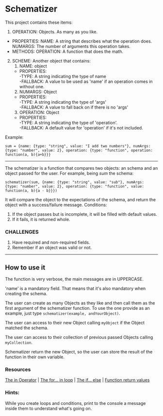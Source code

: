 # Schematizer

This project contains these items:

1. OPERATION: Objects. As many as you like.
 * PROPERTIES:
  NAME: A string that describes what the operation does.
  NUMARGS: The number of arguments this operation takes.
 * METHODS:
  OPERATION: A function that does the math.

2. SCHEME: Another object that contains:
    1. NAME: object
     * PROPERTIES:  
        -TYPE: A string indicating the type of name  
        -FALLBACK: A value to be used as 'name' if an operation comes in without one.
    2. NUMARGS: Object
     * PROPERTIES:  
        -TYPE: A string indicating the type of 'args'  
        -FALLBACK: A value to fall back on if there is no 'args'
    3. OPERATION: Object
     * PROPERTIES:  
        -TYPE: A string indicating the type of 'operation'.  
        -FALLBACK: A default value for 'operation' if it's not included.

Example:

```
sum = {name: {type: "string", value: "I add two numbers"}, numArgs: {type: "number", value: 2}, operation: {type: "function", operation: function(a, b){a+b}}}
```
---
The schematizer is a function that compares two objects: an schema and
an object passed for the user. For example, being *sum* the schema:

```
schematizer(sum, {name: {type: "string", value: "sub"}, numArgs: {type: "number", value: 2}, operation: {type: "function", value: function(a, b){a - b}}})
```

It will compare the object to the expectations of the schema, and return the object with a success/failure message. Conditions:
1. If the object passes but is incomplete, it will be filled with default values.
2. If it fails, it is returned whole.

### CHALLENGES

1. Have required and non-required fields.
2. Remember if an object was valid or not.

---

## How to use it

 The function is very verbose, the main messages are in UPPERCASE.

 'name' is a mandatory field. That means that it's also mandatory when creating the schema.

 The user can create as many Objects as they like and then call them as the first
argument of the schematizer function. To use the one provide as an example, just
type `schematizer(example, andYourObject)`.

 The user can access to their new Object calling `myObject` if the Object matched
the schema.

 The user can access to their collection of previous passed Objects calling `myCollection`.

 Schematizer return the new Object, so the user can store the result of the function in their own variable.

### Resources

[The in Operator](https://developer.mozilla.org/en-US/docs/Web/JavaScript/Reference/Operators/in) | [The for... in loop](https://developer.mozilla.org/en-US/docs/Web/JavaScript/Reference/Statements/for...in) | [The if... else](https://developer.mozilla.org/en-US/docs/Web/JavaScript/Reference/Statements/if...else) | [Function return values](https://developer.mozilla.org/en-US/docs/Learn/JavaScript/Building_blocks/Return_values)

### Hints:
While you create loops and conditions, print to the console a message inside them to understand what's going on.
